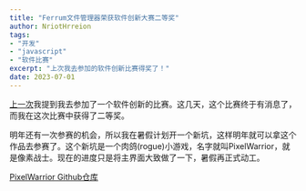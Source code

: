 ```yaml
---
title: "Ferrum文件管理器荣获软件创新大赛二等奖"
author: NriotHrreion
tags:
- "开发"
- "javascript"
- "软件比赛"
excerpt: "上次我去参加的软件创新比赛得奖了！"
date: 2023-07-01
---
```


[上一次](/2023/02/01/ferrum_take_part_in_competition/)我提到我去参加了一个软件创新的比赛。这几天，这个比赛终于有消息了，而我在这次比赛中获得了二等奖。

明年还有一次参赛的机会，所以我在暑假计划开一个新坑，这样明年就可以拿这个作品去参赛了。这个新坑是一个肉鸽(rogue)小游戏，名字就叫PixelWarrior，就是像素战士。现在的进度只是将主界面大致做了一下，暑假再正式动工。

[PixelWarrior Github仓库](https://github.com/nocpiun/PixelWarrior)
